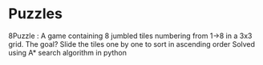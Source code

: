 # Puzzles 

8Puzzle : A game containing 8 jumbled tiles numbering from 1->8 in a 3x3 grid. The goal? Slide the tiles one by one to sort in ascending order
Solved using A* search algorithm in python

